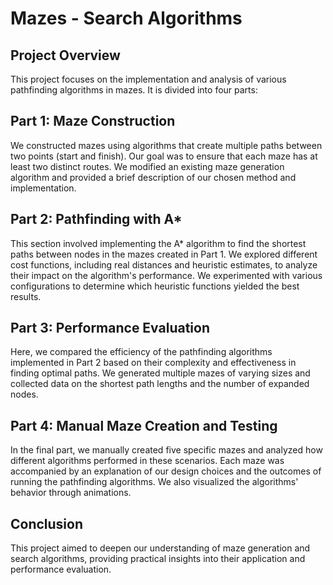 # Mazes - Search Algorithms

## Project Overview
This project focuses on the implementation and analysis of various pathfinding algorithms in mazes. It is divided into four parts:

## Part 1: Maze Construction
We constructed mazes using algorithms that create multiple paths between two points (start and finish). Our goal was to ensure that each maze has at least two distinct routes. We modified an existing maze generation algorithm and provided a brief description of our chosen method and implementation.

## Part 2: Pathfinding with A*
This section involved implementing the A* algorithm to find the shortest paths between nodes in the mazes created in Part 1. We explored different cost functions, including real distances and heuristic estimates, to analyze their impact on the algorithm's performance. We experimented with various configurations to determine which heuristic functions yielded the best results.

## Part 3: Performance Evaluation
Here, we compared the efficiency of the pathfinding algorithms implemented in Part 2 based on their complexity and effectiveness in finding optimal paths. We generated multiple mazes of varying sizes and collected data on the shortest path lengths and the number of expanded nodes.

## Part 4: Manual Maze Creation and Testing
In the final part, we manually created five specific mazes and analyzed how different algorithms performed in these scenarios. Each maze was accompanied by an explanation of our design choices and the outcomes of running the pathfinding algorithms. We also visualized the algorithms' behavior through animations.

## Conclusion
This project aimed to deepen our understanding of maze generation and search algorithms, providing practical insights into their application and performance evaluation.
